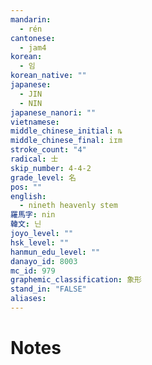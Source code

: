 ```yaml
---
mandarin:
  - rén
cantonese:
  - jam4
korean:
  - 임
korean_native: ""
japanese:
  - JIN
  - NIN
japanese_nanori: ""
vietnamese:
middle_chinese_initial: ȵ
middle_chinese_final: iɪm
stroke_count: "4"
radical: 士
skip_number: 4-4-2
grade_level: 名
pos: ""
english:
  - nineth heavenly stem
羅馬字: nin
韓文: 닌
joyo_level: ""
hsk_level: ""
hanmun_edu_level: ""
danayo_id: 8003
mc_id: 979
graphemic_classification: 象形
stand_in: "FALSE"
aliases:
---
```


# Notes
